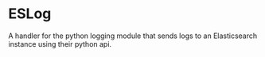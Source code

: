ESLog
====
A handler for the python logging module that sends logs to an Elasticsearch instance using their python api.
